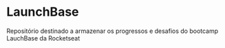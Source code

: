 # LaunchBase

Repositório destinado a armazenar os progressos e desafios do bootcamp LauchBase da Rocketseat

